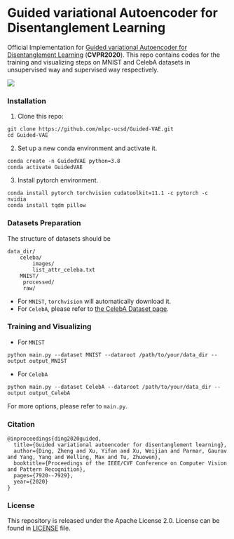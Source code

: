# Guided variational Autoencoder for Disentanglement Learning

Official Implementation for [Guided variational Autoencoder for Disentanglement Learning](https://arxiv.org/abs/2004.01255) (**CVPR2020**). This repo contains codes for the training and visualizing steps on MNIST and CelebA datasets in unsupervised way and supervised way respectively.

![](Figures/GuidedVAE_model.png)

### Installation

1. Clone this repo:

```
git clone https://github.com/mlpc-ucsd/Guided-VAE.git
cd Guided-VAE
```

2. Set up a new conda environment and activate it.

```
conda create -n GuidedVAE python=3.8
conda activate GuidedVAE
```

3. Install pytorch environment.

```
conda install pytorch torchvision cudatoolkit=11.1 -c pytorch -c nvidia
conda install tqdm pillow
```

### Datasets Preparation

The structure of datasets should be

```
data_dir/
    celeba/
        images/
        list_attr_celeba.txt
    MNIST/
     processed/
     raw/
```

* For `MNIST`, `torchvision` will automatically download it.
* For `CelebA`, please refer to [the CelebA Dataset page](https://mmlab.ie.cuhk.edu.hk/projects/CelebA.html).

### Training and Visualizing

* For `MNIST`

```
python main.py --dataset MNIST --dataroot /path/to/your/data_dir --output output_MNIST
```

* For `CelebA`

```
python main.py --dataset CelebA --dataroot /path/to/your/data_dir --output output_CelebA
```

For more options, please refer to `main.py`.

### Citation

```
@inproceedings{ding2020guided,
  title={Guided variational autoencoder for disentanglement learning},
  author={Ding, Zheng and Xu, Yifan and Xu, Weijian and Parmar, Gaurav and Yang, Yang and Welling, Max and Tu, Zhuowen},
  booktitle={Proceedings of the IEEE/CVF Conference on Computer Vision and Pattern Recognition},
  pages={7920--7929},
  year={2020}
}
```

### License

This repository is released under the Apache License 2.0. License can be found in [LICENSE](LICENSE) file.
